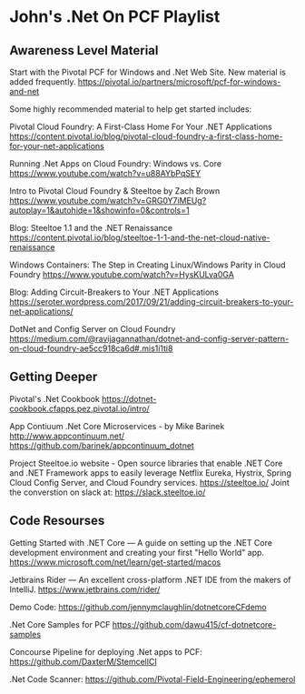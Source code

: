# John's .Net On PCF Playlist
## Awareness Level Material

Start with the Pivotal PCF for Windows and .Net Web Site.  New material is added frequently.
https://pivotal.io/partners/microsoft/pcf-for-windows-and-net

Some highly recommended material to help get started includes:

Pivotal Cloud Foundry: A First-Class Home For Your .NET Applications
https://content.pivotal.io/blog/pivotal-cloud-foundry-a-first-class-home-for-your-net-applications

Running .Net Apps on Cloud Foundry: Windows vs. Core
https://www.youtube.com/watch?v=u88AYbPqSEY

Intro to Pivotal Cloud Foundry & Steeltoe by Zach Brown
https://www.youtube.com/watch?v=GRG0Y7iMEUg?autoplay=1&autohide=1&showinfo=0&controls=1

Blog: Steeltoe 1.1 and the .NET Renaissance
https://content.pivotal.io/blog/steeltoe-1-1-and-the-net-cloud-native-renaissance

Windows Containers: The Step in Creating Linux/Windows Parity in Cloud Foundry
https://www.youtube.com/watch?v=HysKULva0GA

Blog: Adding Circuit-Breakers to Your .NET Applications https://seroter.wordpress.com/2017/09/21/adding-circuit-breakers-to-your-net-applications/

DotNet and Config Server on Cloud Foundry
https://medium.com/@ravijagannathan/dotnet-and-config-server-pattern-on-cloud-foundry-ae5cc918ca6d#.mis1i1ti8

## Getting Deeper
Pivotal's .Net Cookbook
https://dotnet-cookbook.cfapps.pez.pivotal.io/intro/

App Contiuum .Net Core Microservices - by Mike Barinek
http://www.appcontinuum.net/
https://github.com/barinek/appcontinuum_dotnet

Project Steeltoe.io website - Open source libraries that enable .NET Core and .NET Framework apps to easily leverage Netflix Eureka, Hystrix, Spring Cloud Config Server, and Cloud Foundry services.
https://steeltoe.io/
Joint the converstion on slack at: https://slack.steeltoe.io/

## Code Resourses
Getting Started with .NET Core — A guide on setting up the .NET Core development environment and creating your first "Hello World" app. https://www.microsoft.com/net/learn/get-started/macos

Jetbrains Rider — An excellent cross-platform .NET IDE from the makers of IntelliJ. https://www.jetbrains.com/rider/

Demo Code:
https://github.com/jennymclaughlin/dotnetcoreCFdemo 

.Net Core Samples for PCF
https://github.com/dawu415/cf-dotnetcore-samples

Concourse Pipeline for deploying .Net apps to PCF:
https://github.com/DaxterM/StemcellCI

.Net Code Scanner:
https://github.com/Pivotal-Field-Engineering/ephemerol
